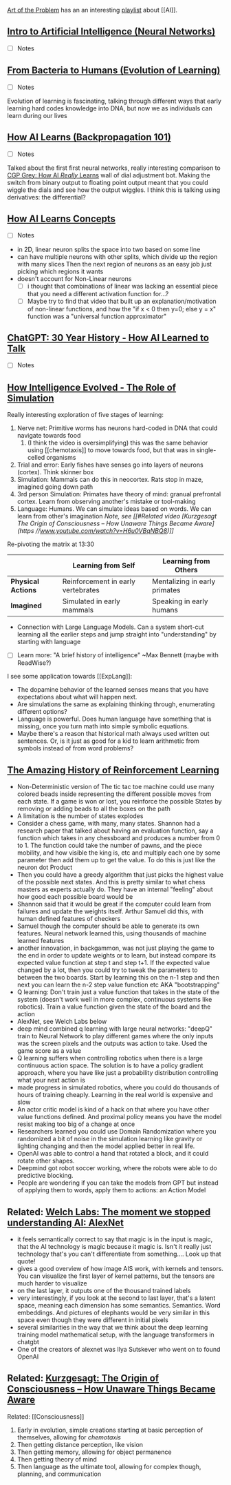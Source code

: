 [Art of the Problem](https://www.youtube.com/@ArtOfTheProblem) has an an interesting [playlist](https://www.youtube.com/playlist?list=PLbg3ZX2pWlgKV8K6bFJr5dhM7oOClExUJ) about [[AI]].

## [Intro to Artificial Intelligence (Neural Networks)](https://www.youtube.com/watch?v=YulgDAaHBKw)
- [ ] Notes
## [From Bacteria to Humans (Evolution of Learning)](https://www.youtube.com/watch?v=yLAwDEfzqRw)
- [ ] Notes

Evolution of learning is fascinating, talking through different ways that early learning hard codes knowledge into DNA, but now we as individuals can learn during our lives
## [How AI Learns (Backpropagation 101)](https://www.youtube.com/watch?v=r1U6fenGTrU)
- [ ] Notes

Talked about the first first neural networks, really interesting comparison to [CGP Grey: How AI *Really* Learns](https://youtu.be/wvWpdrfoEv0?si=az0uD5X6Ssc9i9b8&t=56) wall of dial adjustment bot.
Making the switch from binary output to floating point output meant that you could wiggle the dials and see how the output wiggles. I think this is talking using derivatives: the differential?


## [How AI Learns Concepts](https://www.youtube.com/watch?v=e5xKayCBOeU)
- [ ] Notes

- in 2D, linear neuron splits the space into two based on some line
- can have multiple neurons with other splits, which divide up the region with many slices 
Then the next region of neurons as an easy job just picking which regions it wants 
- doesn't account for Non-Linear neurons
	- [ ] i thought that combinations of linear was lacking an essential piece that you need a different activation function for...?
	- [ ] Maybe try to find that video that built up an explanation/motivation of non-linear functions, and how the "if x < 0 then y=0; else y = x" function was a "universal function approximator"

## [ChatGPT: 30 Year History - How AI Learned to Talk](https://www.youtube.com/watch?v=OFS90-FX6pg)
- [ ] Notes
## [How Intelligence Evolved - The Role of Simulation](https://www.youtube.com/watch?v=5EcQ1IcEMFQ)
Really interesting exploration of five stages of learning:
1. Nerve net: Primitive worms has neurons hard-coded in DNA that could navigate towards food
	1. (I think the video is oversimplifying) this was the same behavior using [[chemotaxis]] to move towards food, but that was in single-celled organisms
2. Trial and error: Early fishes have senses go into layers of neurons (cortex). Think skinner box
3. Simulation: Mammals can do this in neocortex. Rats stop in maze, imagined going down path
4. 3rd person Simulation: Primates have theory of mind: granual prefrontal cortex. Learn from observing another's mistake or tool-making
5. Language: Humans. We can simulate ideas based on words. We can learn from other's imagination
*Note, see [[#Related video [Kurzgesagt The Origin of Consciousness – How Unaware Things Became Aware](https //www.youtube.com/watch?v=H6u0VBqNBQ8)]]*

Re-pivoting the matrix at 13:30

|                      | Learning from Self                 | Learning from Others          |
| -------------------- | ---------------------------------- | ----------------------------- |
| **Physical Actions** | Reinforcement in early vertebrates | Mentalizing in early primates |
| **Imagined**         | Simulated in early mammals         | Speaking in early humans      |

- Connection with Large Language Models. Can a system short-cut learning all the earlier steps and jump straight into "understanding" by starting with language

- [ ] Learn more: "A brief history of intelligence" ~Max Bennett (maybe with ReadWise?)

I see some application towards [[ExpLang]]:
- The dopamine behavior of the learned senses means that you have expectations about what will happen next.
- Are simulations the same as explaining thinking through, enumerating different options?
- Language is powerful. Does human language have something that is missing, once you turn math into simple symbolic equations. 
- Maybe there's a reason that historical math always used written out sentences. Or, is it just as good for a kid to learn arithmetic from symbols instead of from word problems? 
## [The Amazing History of Reinforcement Learning](https://www.youtube.com/watch?v=Dov68JsIC4g)
- Non-Deterministic version of The tic tac toe machine could use many colored beads inside representing the different possible moves from each state. If a game is won or lost, you reinforce the possible States by removing or adding beads to all the boxes on the path 
- A limitation is the number of states explodes 
- Consider a chess game, with many, many states. Shannon had a research paper that talked about having an evaluation function, say a function which takes in any chessboard and produces a number from 0 to 1. The function could take the number of pawns, and the piece mobility, and how visible the king is, etc and multiply each one by some parameter then add them up to get the value. To do this is just like the neuron dot Product
- Then you could have a greedy algorithm that just picks the highest value of the possible next states. And this is pretty similar to what chess masters as experts actually do. They have an internal "feeling" about how good each possible board would be
- Shannon said that it would be great if the computer could learn from failures and update the weights itself. Arthur Samuel did this, with human defined features of checkers
- Samuel though the computer should be able to generate its own features. Neural network learned this, using thousands of machine learned features
- another innovation, in backgammon, was not just playing the game to the end in order to update weights or to learn, but instead compare its expected value function at step t and step t+1. If the expected value changed by a lot, then you could try to tweak the parameters to between the two boards. Start by learning this on the n-1 step and then next you can learn the n-2 step value function etc AKA "bootstrapping"
- Q learning: Don't train just a value function that takes in the state of the system (doesn't work well in more complex, continuous systems like robotics). Train a value function given the state of the board and the action 
- AlexNet, see Welch Labs below
- deep mind combined q learning with large neural networks: "deepQ" train to Neural Network to play different games where the only inputs was the screen pixels and the outputs was action to take. Used the game score as a value
- Q learning suffers when controlling robotics when there is a large continuous action space. The solution is to have a policy gradient approach, where you have like just a probability distribution controlling what your next action is 
- made progress in simulated robotics, where you could do thousands of hours of training cheaply. Learning in the real world is expensive and slow 
- An actor critic model is kind of a hack on that where you have other value functions defined. And proximal policy means you have the model resist making too big of a change at once 
- Researchers learned you could use Domain Randomization where you randomized a bit of noise in the simulation learning like gravity or lighting changing and then the model applied better in real life.
- OpenAI was able to control a hand that rotated a block, and it could rotate other shapes.
- Deepmind got robot soccer working, where the robots were able to do predictive blocking.
- People are wondering if you can take the models from GPT but instead of applying them to words, apply them to actions: an Action Model

## Related: [Welch Labs: The moment we stopped understanding AI: AlexNet](https://www.youtube.com/watch?v=UZDiGooFs54)
- it feels semantically correct to say that magic is in the input is magic, that the AI technology is magic because it magic is. Isn't it really just technology that's you can't differentiate from something.... Look up that quote!
- gives a good overview of how image AIS work, with kernels and tensors. You can visualize the first layer of kernel patterns, but the tensors are much harder to visualize 
- on the last layer, it outputs one of the thousand trained labels 
- very interestingly, if you look at the second to last layer, that's a latent space, meaning each dimension has some semantics. Semantics. Word embeddings. And pictures of elephants would be very similar in this space even though they were different in initial pixels 
- several similarities in the way that we think about the deep learning training model mathematical setup, with the language transformers in chatgbt 
- One of the creators of alexnet was Ilya Sutskever who went on to found OpenAI

## Related:  [Kurzgesagt: The Origin of Consciousness – How Unaware Things Became Aware](https://www.youtube.com/watch?v=H6u0VBqNBQ8)
Related: [[Consciousness]]
1. Early in evolution, simple creations starting at basic perception of themselves, allowing for *chemotaxis*
2. Then getting distance perception, like vision
3. Then getting memory, allowing for object permanence
4. Then getting theory of mind
5. Then language as the ultimate tool, allowing for complex though, planning, and communication



